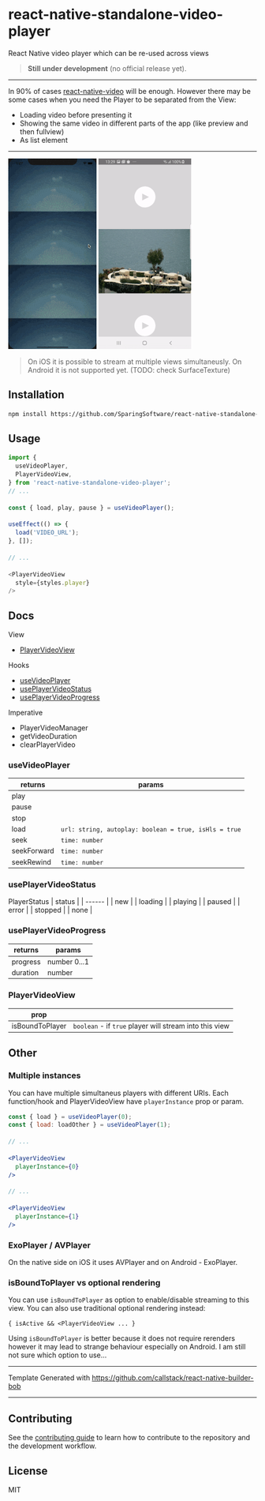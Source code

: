# react-native-standalone-video-player

React Native video player which can be re-used across views 
> **Still under development** (no official release yet).

---

In 90% of cases [react-native-video](https://github.com/react-native-video/react-native-video) will be enough. However there may be some cases when you need the Player to be separated from the View:
  - Loading video before presenting it
  - Showing the same video in different parts of the app (like preview and then fullview)
  - As list element

---

![video](https://github.com/SparingSoftware/react-native-standalone-video-player/blob/main/assets/ios_2views.gif)
![video](https://github.com/SparingSoftware/react-native-standalone-video-player/blob/main/assets/android_2views.gif)


> On iOS it is possible to stream at multiple views simultaneusly.
> On Android it is not supported yet. (TODO: check SurfaceTexture)


## Installation

```sh
npm install https://github.com/SparingSoftware/react-native-standalone-video-player
```

## Usage

```js
import {
  useVideoPlayer,
  PlayerVideoView,
} from 'react-native-standalone-video-player';
// ...

const { load, play, pause } = useVideoPlayer();

useEffect(() => {
  load('VIDEO_URL');
}, []);

// ...

<PlayerVideoView
  style={styles.player}
/>


```

## Docs

View
* [PlayerVideoView](#PlayerVideoView)

Hooks
* [useVideoPlayer](#useVideoPlayer)
* [usePlayerVideoStatus](#usePlayerVideoStatus)
* [usePlayerVideoProgress](#usePlayerVideoProgress)

Imperative
* PlayerVideoManager
* getVideoDuration
* clearPlayerVideo



### useVideoPlayer
| returns | params |
| ------ | ------ |
| play | |
| pause |  |
| stop |  |
| load | `url: string, autoplay: boolean = true, isHls = true` |
| seek | `time: number` |
| seekForward | `time: number` |
| seekRewind | `time: number` |

### usePlayerVideoStatus
PlayerStatus
| status |
| ------ |
| new |
| loading |
| playing | 
| paused |
| error  |
| stopped |
| none  |

### usePlayerVideoProgress
| returns | params |
| ------ | ------ |
| progress | number 0...1|
| duration | number |

### PlayerVideoView
| prop |  |
| ------ | ------ |
| isBoundToPlayer | `boolean` - if `true` player will stream into this view |


## Other

### Multiple instances
You can have multiple simultaneus players with different URIs. Each function/hook and PlayerVideoView have `playerInstance` prop or param.

```jsx
const { load } = useVideoPlayer(0);
const { load: loadOther } = useVideoPlayer(1);

// ...

<PlayerVideoView
  playerInstance={0}
/>

// ...

<PlayerVideoView
  playerInstance={1}
/>
```

### ExoPlayer / AVPlayer
On the native side on iOS it uses AVPlayer and on Android - ExoPlayer.

### isBoundToPlayer vs optional rendering
You can use `isBoundToPlayer` as option to enable/disable streaming to this view. You can also use traditional optional rendering instead:
```
{ isActive && <PlayerVideoView ... }
```
Using `isBoundToPlayer` is better because it does not require rerenders however it may lead to strange behaviour especially on Android. I am still not sure which option to use...

---

Template Generated with https://github.com/callstack/react-native-builder-bob

---

## Contributing

See the [contributing guide](CONTRIBUTING.md) to learn how to contribute to the repository and the development workflow.

## License

MIT
